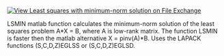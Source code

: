 [![View Least squares with minimum-norm solution on File Exchange](https://www.mathworks.com/matlabcentral/images/matlab-file-exchange.svg)](https://www.mathworks.com/matlabcentral/fileexchange/17474-least-squares-with-minimum-norm-solution)

LSMIN matlab function calculates the minimum-norm solution of the least squares problem A*X = B, where A is low-rank matrix. The function LSMIN is faster then the matlab alternative X = pinv(A)*B. Uses the LAPACK functions (S,C,D,Z)EGLSS or (S,C,D,Z)EGLSD.
